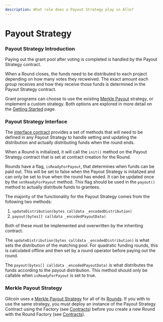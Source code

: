 ```yaml
---
description: What role does a Payout Strategy play in Allo?
---
```


# Payout Strategy

### Payout Strategy Introduction

Paying out the grant pool after voting is completed is handled by the Payout Strategy contract.

When a Round closes, the funds need to be distributed to each project depending on how many votes they recweived. The exact amount each group receives and how they receive those funds is determined in the Payout Strategy contract.

Grant programs can choose to use the existing [Merkle Payout](./#merkle-payout-strategy) strategy, or implement a custom strategy. Both options are explored in more detail on the [Getting Started](../voting-strategy/getting-started.md) page.&#x20;

### Payout Strategy Interface

The [interface contract](interface-and-spec.md) provides a set of methods that will need to be defined in any Payout Strategy to handle setting and updating the distribution and actually distributing funds when the round ends.

When a Round is initialized, it will call the `init()` method on the Payout Strategy contract that is set at contract creation for the Round.&#x20;

Rounds have a flag, `isReadyForPayout`, that determines when funds can be paid out. This will be set to false when the Payout Strategy is initalized and can only be set to true when the round has ended. It can be updated once by the `setReadyForPayout` method. This flag should be used in the `payout()` method to actually distribute funds to grantees.

The majority of the functionality for the Payout Strategy comes from the following two methods:

1. `updateDistribution(bytes calldata _encodedDistribution)`
2. `payout(bytes[] calldata _encodedPayoutData)`

Both of these must be implemented and overwritten by the inheriting contract.

The `updateDistribution(bytes calldata _encodedDistribution)` is what sets the distribution of the matching pool. For quadratic funding rounds, this is calculated offline and then set by a round operator before paying out the round.

The `payout(bytes[] calldata _encodedPayoutData)` is what distributes the funds according to the payout distribution. This method should only be callable when `isReadyForPayout` is set to true.&#x20;

### **Merkle Payout Strategy**

Gitcoin uses a [Merkle Payout Strategy](https://github.com/allo-protocol/contracts/blob/main/contracts/payoutStrategy/MerklePayoutStrategy/MerklePayoutStrategyImplementation.sol) for all of its [Rounds](../round.md). If you with to use the same strategy, you must deploy an instance of the Payout Strategy Contract using the Factory (see [Contracts](../../getting-started/contracts.md)) before you create a new Round with the Round Factory (see [Contracts](../../getting-started/contracts.md)).
